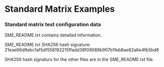 # Standard Matrix Examples
### Standard matrix test configuration data

SME_README.txt contains detailed information.

SME_README.txt SHA256 hash signature:
21eae66d9ebc1af5df558192215ffadd38f09089b907b1feb8ae62a6e4fb5bd8

SHA256 hash signaturs for the other files are in the SME_README.txt file
